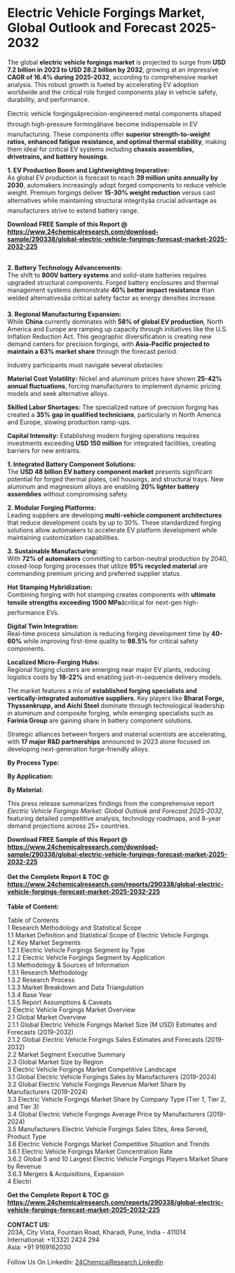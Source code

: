 <h1>Electric Vehicle Forgings Market, Global Outlook and Forecast 2025-2032</h1><p>The global <strong>electric vehicle forgings market</strong> is projected to surge from <strong>USD 7.2 billion in 2023 to USD 28.2 billion by 2032</strong>, growing at an impressive <strong>CAGR of 16.4% during 2025-2032</strong>, according to comprehensive market analysis. This robust growth is fueled by accelerating EV adoption worldwide and the critical role forged components play in vehicle safety, durability, and performance.</p><p>Electric vehicle forgingsâprecision-engineered metal components shaped through high-pressure formingâhave become indispensable in EV manufacturing. These components offer <strong>superior strength-to-weight ratios, enhanced fatigue resistance, and optimal thermal stability</strong>, making them ideal for critical EV systems including <strong>chassis assemblies, drivetrains, and battery housings</strong>.</p><p><strong>1. EV Production Boom and Lightweighting Imperative:</strong><br>
As global EV production is forecast to reach <strong>39 million units annually by 2030</strong>, automakers increasingly adopt forged components to reduce vehicle weight. Premium forgings deliver <strong>15-30% weight reduction</strong> versus cast alternatives while maintaining structural integrityâa crucial advantage as manufacturers strive to extend battery range.</p><div><b>Download FREE Sample of this Report @ 
            <a href="https://www.24chemicalresearch.com/download-sample/290338/global-electric-vehicle-forgings-forecast-market-2025-2032-225">
            https://www.24chemicalresearch.com/download-sample/290338/global-electric-vehicle-forgings-forecast-market-2025-2032-225</a></b></div><br><p><strong>2. Battery Technology Advancements:</strong><br>
The shift to <strong>800V battery systems</strong> and solid-state batteries requires upgraded structural components. Forged battery enclosures and thermal management systems demonstrate <strong>40% better impact resistance</strong> than welded alternativesâa critical safety factor as energy densities increase.</p><p><strong>3. Regional Manufacturing Expansion:</strong><br>
While <strong>China</strong> currently dominates with <strong>58% of global EV production</strong>, North America and Europe are ramping up capacity through initiatives like the U.S. Inflation Reduction Act. This geographic diversification is creating new demand centers for precision forgings, with <strong>Asia-Pacific projected to maintain a 63% market share</strong> through the forecast period.</p><p>Industry participants must navigate several obstacles:</p><p><strong>Material Cost Volatility:</strong> Nickel and aluminum prices have shown <strong>25-42% annual fluctuations</strong>, forcing manufacturers to implement dynamic pricing models and seek alternative alloys.</p><p><strong>Skilled Labor Shortages:</strong> The specialized nature of precision forging has created a <strong>35% gap in qualified technicians</strong>, particularly in North America and Europe, slowing production ramp-ups.</p><p><strong>Capital Intensity:</strong> Establishing modern forging operations requires investments exceeding <strong>USD 150 million</strong> for integrated facilities, creating barriers for new entrants.</p><p><strong>1. Integrated Battery Component Solutions:</strong><br>
The <strong>USD 48 billion EV battery component market</strong> presents significant potential for forged thermal plates, cell housings, and structural trays. New aluminum and magnesium alloys are enabling <strong>20% lighter battery assemblies</strong> without compromising safety.</p><p><strong>2. Modular Forging Platforms:</strong><br>
Leading suppliers are developing <strong>multi-vehicle component architectures</strong> that reduce development costs by up to 30%. These standardized forging solutions allow automakers to accelerate EV platform development while maintaining customization capabilities.</p><p><strong>3. Sustainable Manufacturing:</strong><br>
With <strong>72% of automakers</strong> committing to carbon-neutral production by 2040, closed-loop forging processes that utilize <strong>95% recycled material</strong> are commanding premium pricing and preferred supplier status.</p><p><strong>Hot Stamping Hybridization:</strong><br>
	Combining forging with hot stamping creates components with <strong>ultimate tensile strengths exceeding 1500 MPa</strong>âcritical for next-gen high-performance EVs.</p><p><strong>Digital Twin Integration:</strong><br>
	Real-time process simulation is reducing forging development time by <strong>40-60%</strong> while improving first-time quality to <strong>98.5%</strong> for critical safety components.</p><p><strong>Localized Micro-Forging Hubs:</strong><br>
	Regional forging clusters are emerging near major EV plants, reducing logistics costs by <strong>18-22%</strong> and enabling just-in-sequence delivery models.</p><p>The market features a mix of <strong>established forging specialists and vertically-integrated automotive suppliers</strong>. Key players like <strong>Bharat Forge, Thyssenkrupp, and Aichi Steel</strong> dominate through technological leadership in aluminum and composite forging, while emerging specialists such as <strong>Farinia Group</strong> are gaining share in battery component solutions.</p><p>Strategic alliances between forgers and material scientists are accelerating, with <strong>17 major R&amp;D partnerships</strong> announced in 2023 alone focused on developing next-generation forge-friendly alloys.</p><p><strong>By Process Type:</strong></p><p><strong>By Application:</strong></p><p><strong>By Material:</strong></p><p>This press release summarizes findings from the comprehensive report <em>Electric Vehicle Forgings Market: Global Outlook and Forecast 2025-2032</em>, featuring detailed competitive analysis, technology roadmaps, and 8-year demand projections across 25+ countries.</p><div><b>Download FREE Sample of this Report @ 
            <a href="https://www.24chemicalresearch.com/download-sample/290338/global-electric-vehicle-forgings-forecast-market-2025-2032-225">
            https://www.24chemicalresearch.com/download-sample/290338/global-electric-vehicle-forgings-forecast-market-2025-2032-225</a></b></div><br><div><b>Get the Complete Report & TOC @ 
            <a href="https://www.24chemicalresearch.com/reports/290338/global-electric-vehicle-forgings-forecast-market-2025-2032-225">
            https://www.24chemicalresearch.com/reports/290338/global-electric-vehicle-forgings-forecast-market-2025-2032-225</a></b></div><br>
            <b>Table of Content:</b><p>Table of Contents<br />
1 Research Methodology and Statistical Scope<br />
1.1 Market Definition and Statistical Scope of Electric Vehicle Forgings<br />
1.2 Key Market Segments<br />
1.2.1 Electric Vehicle Forgings Segment by Type<br />
1.2.2 Electric Vehicle Forgings Segment by Application<br />
1.3 Methodology & Sources of Information<br />
1.3.1 Research Methodology<br />
1.3.2 Research Process<br />
1.3.3 Market Breakdown and Data Triangulation<br />
1.3.4 Base Year<br />
1.3.5 Report Assumptions & Caveats<br />
2 Electric Vehicle Forgings Market Overview<br />
2.1 Global Market Overview<br />
2.1.1 Global Electric Vehicle Forgings Market Size (M USD) Estimates and Forecasts (2019-2032)<br />
2.1.2 Global Electric Vehicle Forgings Sales Estimates and Forecasts (2019-2032)<br />
2.2 Market Segment Executive Summary<br />
2.3 Global Market Size by Region<br />
3 Electric Vehicle Forgings Market Competitive Landscape<br />
3.1 Global Electric Vehicle Forgings Sales by Manufacturers (2019-2024)<br />
3.2 Global Electric Vehicle Forgings Revenue Market Share by Manufacturers (2019-2024)<br />
3.3 Electric Vehicle Forgings Market Share by Company Type (Tier 1, Tier 2, and Tier 3)<br />
3.4 Global Electric Vehicle Forgings Average Price by Manufacturers (2019-2024)<br />
3.5 Manufacturers Electric Vehicle Forgings Sales Sites, Area Served, Product Type<br />
3.6 Electric Vehicle Forgings Market Competitive Situation and Trends<br />
3.6.1 Electric Vehicle Forgings Market Concentration Rate<br />
3.6.2 Global 5 and 10 Largest Electric Vehicle Forgings Players Market Share by Revenue<br />
3.6.3 Mergers & Acquisitions, Expansion<br />
4 Electri</p><div><b>Get the Complete Report & TOC @ 
            <a href="https://www.24chemicalresearch.com/reports/290338/global-electric-vehicle-forgings-forecast-market-2025-2032-225">
            https://www.24chemicalresearch.com/reports/290338/global-electric-vehicle-forgings-forecast-market-2025-2032-225</a></b></div><br><b>CONTACT US:</b><br>
            203A, City Vista, Fountain Road, Kharadi, Pune, India - 411014<br>
            International: +1(332) 2424 294<br>
            Asia: +91 9169162030 <br><br>
            Follow Us On LinkedIn: <a href="https://www.linkedin.com/company/24chemicalresearch/">24ChemicalResearch LinkedIn</a>